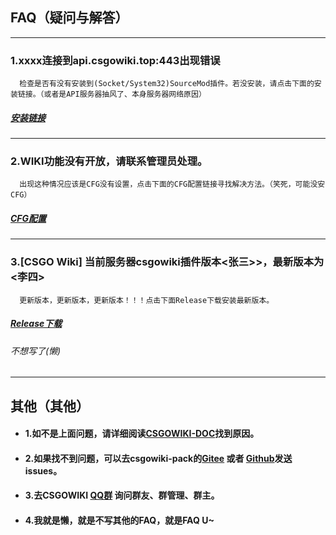 ## FAQ（疑问与解答）
---
  ### 1.xxxx连接到api.csgowiki.top:443出现错误
      检查是否有没有安装到(Socket/System32)SourceMod插件。若没安装，请点击下面的安装链接。（或者是API服务器抽风了、本身服务器网络原因）
#####     [安装链接](https://docs.csgowiki.top/plugins/#%E5%85%BC%E5%AE%B9%E6%80%A7)
---
  ### 2.WIKI功能没有开放，请联系管理员处理。
      出现这种情况应该是CFG没有设置，点击下面的CFG配置链接寻找解决方法。（笑死，可能没安CFG）
#####     [CFG配置](https://docs.csgowiki.top/plugins/config.html#%E5%88%9D%E5%A7%8B%E9%85%8D%E7%BD%AE)
---
  ### 3.[CSGO Wiki] 当前服务器csgowiki插件版本<张三>>，最新版本为<李四>
      更新版本，更新版本，更新版本！！！点击下面Release下载安装最新版本。
#####     [Release下载](https://github.com/hx-w/CSGOWiki-Plugins/releases)     
  

  
###### 不想写了(懒)
                                    
---
## 其他（其他）
   - #### 1.如不是上面问题，请详细阅读[CSGOWIKI-DOC](https://docs.csgowiki.top/)找到原因。
   - #### 2.如果找不到问题，可以去csgowiki-pack的[Gitee](https://gitee.com/hx-w/CSGOWiki-Plugins) 或者 [Github](https://github.com/hx-w/CSGOWiki-Plugins/)发送issues。
   - #### 3.去CSGOWIKI  [QQ群](https://jq.qq.com/?_wv=1027&k=oCq8eSQo)  询问群友、群管理、群主。
   - #### 4.我就是懒，就是不写其他的FAQ，就是FAQ U~
